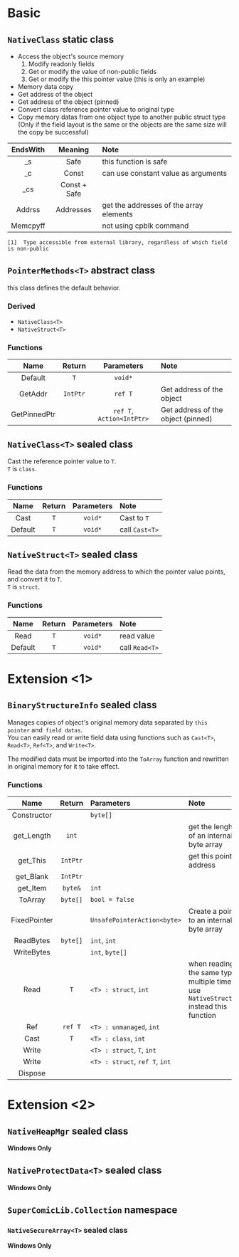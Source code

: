 # Basic
## `NativeClass` static class
* Access the object's source memory
  1. Modify readonly fields
  2. Get or modify the value of non-public fields
  3. Get or modify the this pointer value (this is only an example)
* Memory data copy
* Get address of the object
* Get address of the object (pinned)
* Convert class reference pointer value to original type
* Copy memory datas from one object type to another public struct type  
  (Only if the field layout is the same or the objects are the same size will the copy be successful)  
  
 
| EndsWith | Meaning | Note |
| :------: | :------: | :------ |
| _s | Safe | this function is safe |
| _c | Const | can use constant value as arguments |
| _cs | Const + Safe | |
| Addrss | Addresses  | get the addresses of the array elements |
| Memcpyff | | not using cpblk command |
  
  
`[1]  Type accessible from external library, regardless of which field is non-public`    
## `PointerMethods<T>` abstract class
this class defines the default behavior.    
### Derived
  * `NativeClass<T>`
  * `NativeStruct<T>`
  
### Functions  
| Name | Return | Parameters | Note |
| :------: | :------: | :------: | :------ |
| Default | `T` | `void*` |  |
| GetAddr | `IntPtr` | `ref T` | Get address of the object |
| GetPinnedPtr |  | `ref T`, `Action<IntPtr>` | Get address of the object (pinned) |

## `NativeClass<T>` sealed class
Cast the reference pointer value to `T`.  
`T` is `class`.  

### Functions
| Name | Return | Parameters | Note |
| :------: | :------: | :------: | :------ |
| Cast | `T` | `void*` | Cast to `T` |
| Default | `T` | `void*` | call `Cast<T>` |

## `NativeStruct<T>` sealed class
Read the data from the memory address to which the pointer value points, and convert it to `T`.  
`T` is `struct`.

### Functions
| Name | Return | Parameters | Note |
| :------: | :------: | :------: | :------ |
| Read | `T` | `void*` | read value |
| Default | `T` | `void*` | call `Read<T>` |


  
# Extension <1>
## `BinaryStructureInfo` sealed class
Manages copies of object's original memory data separated by `this pointer` and` field datas`.  
You can easily read or write field data using functions such as `Cast<T>`,` Read<T>`, `Ref<T>`, and `Write<T>`.  
  
The modified data must be imported into the `ToArray` function and rewritten in original memory for it to take effect.
### Functions
| Name | Return | Parameters | Note |
| :-: | :-: | :- | :- |
| Constructor |  | `byte[]` |  |
| get_Length | `int` |  | get the lenght of an internal byte array |
| get_This | `IntPtr` |  | get this pointer address |
| get_Blank | `IntPtr` |  |  |
| get_Item | `byte&` | `int` |  |
| ToArray | `byte[]` | `bool = false` |  |
| FixedPointer |  | `UnsafePointerAction<byte>` | Create a pointer to an internal byte array |
| ReadBytes | `byte[]` | `int`, `int` |  |
| WriteBytes |  | `int`, `byte[]` |  |
| Read | `T` | `<T> : struct`, `int` | when reading the same type multiple times, use `NativeStruct<T>` instead this function |
| Ref | `ref T` | `<T> : unmanaged`, `int` |  |
| Cast | `T` | `<T> : class`, `int` |  |
| Write |  | `<T> : struct`, `T`, `int` |  |
| Write |  | `<T> : struct`, `ref T`, `int` |  |
| Dispose |  |  |  |

   
   
   
   
   
   
# Extension <2>
## `NativeHeapMgr` sealed class
**Windows Only**
## `NativeProtectData<T>` sealed class
**Windows Only**
## `SuperComicLib.Collection` namespace
### `NativeSecureArray<T>` sealed class
**Windows Only**
